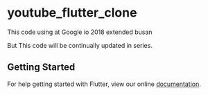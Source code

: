# youtube_flutter_clone

This code using at Google io 2018 extended busan

But This code will be continually updated in series.

## Getting Started

For help getting started with Flutter, view our online
[documentation](https://flutter.io/).
